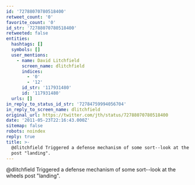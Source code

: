 ```yaml
---
id: '72788070780518400'
retweet_count: '0'
favorite_count: '0'
id_str: '72788070780518400'
retweeted: false
entities:
  hashtags: []
  symbols: []
  user_mentions:
    - name: David Litchfield
      screen_name: dlitchfield
      indices:
        - '0'
        - '12'
      id_str: '117931480'
      id: '117931480'
  urls: []
in_reply_to_status_id_str: '72784759994056704'
in_reply_to_screen_name: dlitchfield
original_url: https://twitter.com/jth/status/72788070780518400
date: '2011-05-23T22:16:43.000Z'
sitemap: false
robots: noindex
reply: true
title: >-
  @dlitchfield Triggered a defense mechanism of some sort--look at the wheels
  post "landing".
---
```


@dlitchfield Triggered a defense mechanism of some sort--look at the wheels post "landing".